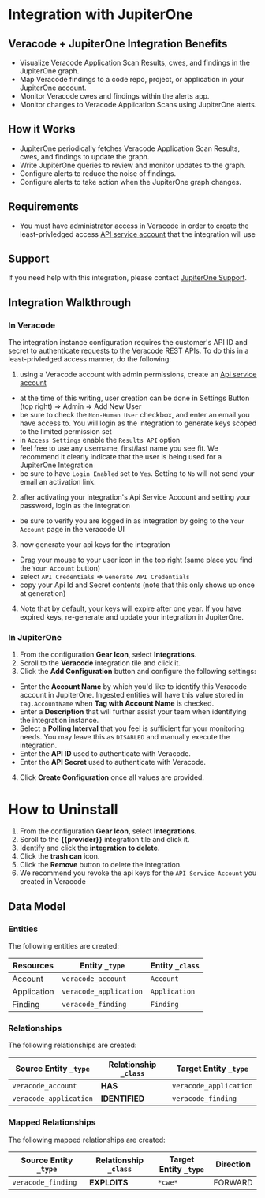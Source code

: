 # Integration with JupiterOne

## Veracode + JupiterOne Integration Benefits

- Visualize Veracode Application Scan Results, cwes, and findings in the
  JupiterOne graph.
- Map Veracode findings to a code repo, project, or application in your
  JupiterOne account.
- Monitor Veracode cwes and findings within the alerts app.
- Monitor changes to Veracode Application Scans using JupiterOne alerts.

## How it Works

- JupiterOne periodically fetches Veracode Application Scan Results, cwes, and
  findings to update the graph.
- Write JupiterOne queries to review and monitor updates to the graph.
- Configure alerts to reduce the noise of findings.
- Configure alerts to take action when the JupiterOne graph changes.

## Requirements

- You must have administrator access in Veracode in order to create the
  least-privledged access
  [API service account](https://docs.veracode.com/r/c_about_veracode_accounts)
  that the integration will use

## Support

If you need help with this integration, please contact
[JupiterOne Support](https://support.jupiterone.io).

## Integration Walkthrough

### In Veracode

The integration instance configuration requires the customer's API ID and secret
to authenticate requests to the Veracode REST APIs. To do this in a
least-privledged access manner, do the following:

1. using a Veracode account with admin permissions, create an
   [Api service account](https://docs.veracode.com/r/c_about_veracode_accounts)

- at the time of this writing, user creation can be done in Settings Button (top
  right) => Admin => Add New User
- be sure to check the `Non-Human User` checkbox, and enter an email you have
  access to. You will login as the integration to generate keys scoped to the
  limited permission set
- in `Access Settings` enable the `Results API` option
- feel free to use any username, first/last name you see fit. We recommend it
  clearly indicate that the user is being used for a JupiterOne Integration
- be sure to have `Login Enabled` set to `Yes`. Setting to `No` will not send
  your email an activation link.

2. after activating your integration's Api Service Account and setting your
   password, login as the integration

- be sure to verify you are logged in as integration by going to the
  `Your Account` page in the veracode UI

3. now generate your api keys for the integration

- Drag your mouse to your user icon in the top right (same place you find the
  `Your Account` button)
- select `API Credentials` => `Generate API Credentials`
- copy your Api Id and Secret contents (note that this only shows up once at
  generation)

4. Note that by default, your keys will expire after one year. If you have
   expired keys, re-generate and update your integration in JupiterOne.

### In JupiterOne

1. From the configuration **Gear Icon**, select **Integrations**.
2. Scroll to the **Veracode** integration tile and click it.
3. Click the **Add Configuration** button and configure the following settings:

- Enter the **Account Name** by which you'd like to identify this Veracode
  account in JupiterOne. Ingested entities will have this value stored in
  `tag.AccountName` when **Tag with Account Name** is checked.
- Enter a **Description** that will further assist your team when identifying
  the integration instance.
- Select a **Polling Interval** that you feel is sufficient for your monitoring
  needs. You may leave this as `DISABLED` and manually execute the integration.
- Enter the **API ID** used to authenticate with Veracode.
- Enter the **API Secret** used to authenticate with Veracode.

4. Click **Create Configuration** once all values are provided.

# How to Uninstall

1. From the configuration **Gear Icon**, select **Integrations**.
2. Scroll to the **{{provider}}** integration tile and click it.
3. Identify and click the **integration to delete**.
4. Click the **trash can** icon.
5. Click the **Remove** button to delete the integration.
6. We recommend you revoke the api keys for the `API Service Account` you
   created in Veracode

<!-- {J1_DOCUMENTATION_MARKER_START} -->
<!--
********************************************************************************
NOTE: ALL OF THE FOLLOWING DOCUMENTATION IS GENERATED USING THE
"j1-integration document" COMMAND. DO NOT EDIT BY HAND! PLEASE SEE THE DEVELOPER
DOCUMENTATION FOR USAGE INFORMATION:

https://github.com/JupiterOne/sdk/blob/main/docs/integrations/development.md
********************************************************************************
-->

## Data Model

### Entities

The following entities are created:

| Resources   | Entity `_type`         | Entity `_class` |
| ----------- | ---------------------- | --------------- |
| Account     | `veracode_account`     | `Account`       |
| Application | `veracode_application` | `Application`   |
| Finding     | `veracode_finding`     | `Finding`       |

### Relationships

The following relationships are created:

| Source Entity `_type`  | Relationship `_class` | Target Entity `_type`  |
| ---------------------- | --------------------- | ---------------------- |
| `veracode_account`     | **HAS**               | `veracode_application` |
| `veracode_application` | **IDENTIFIED**        | `veracode_finding`     |

### Mapped Relationships

The following mapped relationships are created:

| Source Entity `_type` | Relationship `_class` | Target Entity `_type` | Direction |
| --------------------- | --------------------- | --------------------- | --------- |
| `veracode_finding`    | **EXPLOITS**          | `*cwe*`               | FORWARD   |

<!--
********************************************************************************
END OF GENERATED DOCUMENTATION AFTER BELOW MARKER
********************************************************************************
-->
<!-- {J1_DOCUMENTATION_MARKER_END} -->
